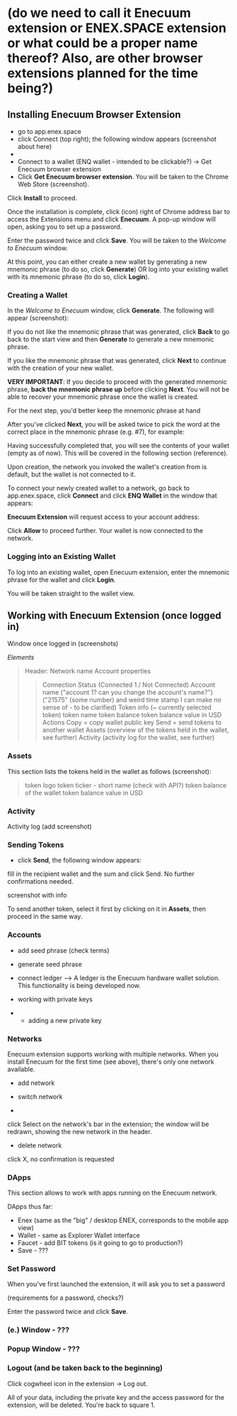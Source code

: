 # (do we need to call it Enecuum extension or ENEX.SPACE extension or what could be a proper name thereof? Also, are other browser extensions planned for the time being?)



## Installing Enecuum Browser Extension

- go to app.enex.space
- click Connect (top right); the following window appears (screenshot about here) 
- 
- Connect to a wallet (ENQ wallet - intended to be clickable?) -> Get Enecuum browser extension
- Click **Get Enecuum browser extension**. You will be taken to the Chrome Web Store (screenshot).  
 
Click **Install** to proceed. 

Once the installation is complete, click (icon) right of Chrome address bar to access the Extensions menu and click **Enecuum**. A pop-up window will open, asking you to set up a password. 

Enter the password twice and click **Save**. You will be taken to the _Welcome to Enecuum_ window. 

At this point, you can either create a new wallet by generating a new mnemonic phrase (to do so, click **Generate**) OR log into your existing wallet with its mnemonic phrase (to do so, click **Login**).  

### Creating a Wallet

In the _Welcome to Enecuum_ window, click **Generate**. The following will appear (screenshot): 


If you do not like the mnemonic phrase that was generated, click **Back** to go back to the start view and then **Generate** to generate a new mnemonic phrase. 

If you like the mnemonic phrase that was generated, click **Next** to continue with the creation of your new wallet. 

**VERY IMPORTANT**: If you decide to proceed with the generated mnemonic phrase, **back the mnemonic phrase up** before clicking **Next**. You will not be able to recover your mnemonic phrase once the wallet is created.  

For the next step, you'd better keep the mnemonic phrase at hand

After you've clicked **Next**, you will be asked twice to pick the word at the correct place in the mnemonic phrase (e.g. #7), for example:

Having successfully completed that, you will see the contents of your wallet (empty as of now). This will be covered in the following section (reference). 

Upon creation, the network you invoked the wallet's creation from is default, but the wallet is not connected to it. 

To connect your newly created wallet to a network, go back to app.enex.space, click **Connect** and click **ENQ Wallet** in the window that appears:

**Enecuum Extension** will request access to your account address: 

Click **Allow** to proceed further. Your wallet is now connected to the network. 

### Logging into an Existing Wallet

To log into an existing wallet, open Enecuum extension, enter the mnemonic phrase for the wallet and click **Login**.

You will be taken straight to the wallet view. 

## Working with Enecuum Extension (once logged in)

Window once logged in (screenshots)

_Elements_

> Header: Network name
> Account properties
> > Connection Status (Connected 1 / Not Connected)
> > Account name ("account 1? can you change the account's name?")
> > ("21575" (some number) and weird time stamp I can make no sense of - to be clarified)
> Token info (~ currently selected token) 
> > token name
> > token balance
> > token balance value in USD
> Actions
> > Copy = copy wallet public key
> > Send = send tokens to another wallet
> Assets (overview of the tokens held in the wallet, see further)
> Activity (activity log for the wallet, see further)

### Assets 

This section lists the tokens held in the wallet as follows (screenshot):

> token logo 
> token ticker - short name (check with API?)
> token balance of the wallet
> token balance value in USD

### Activity 

Activity log (add screenshot) 

### Sending Tokens

- click **Send**, the following window appears:

fill in the recipient wallet and the sum and click Send. No further confirmations needed.

screenshot with info 

To send another token, select it first by clicking on it in **Assets**, then proceed in the same way.

### Accounts



- add seed phrase (check terms)
- generate seed phrase
- connect ledger --> A ledger is the Enecuum hardware wallet solution. This functionality is being developed now. 


- working with private keys
- - adding a new private key

### Networks

Enecuum extension supports working with multiple networks. When you install Enecuum for the first time (see above), there's only one network available. 

- add network



- switch network
- 
click Select on the network's bar in the extension; the window will be redrawn, showing the new network in the header.

- delete network

click X, no confirmation is requested

### DApps 

This section allows to work with apps running on the Enecuum network. 

DApps thus far:

- Enex (same as the "big" / desktop ENEX, corresponds to the mobile app view)
- Wallet - same as Explorer Wallet interface
- Faucet - add BIT tokens (is it going to go to production?)
- Save - ???

### Set Password

When you've first launched the extension, it will ask you to set a password

(requirements for a password, checks?) 

Enter the password twice and click **Save**. 

### (e.) Window - ???

### Popup Window - ???

### Logout (and be taken back to the beginning)

Click cogwheel icon in the extension -> Log out. 

All of your data, including the private key and the access password for the extension, will be deleted. You're back to square 1. 
